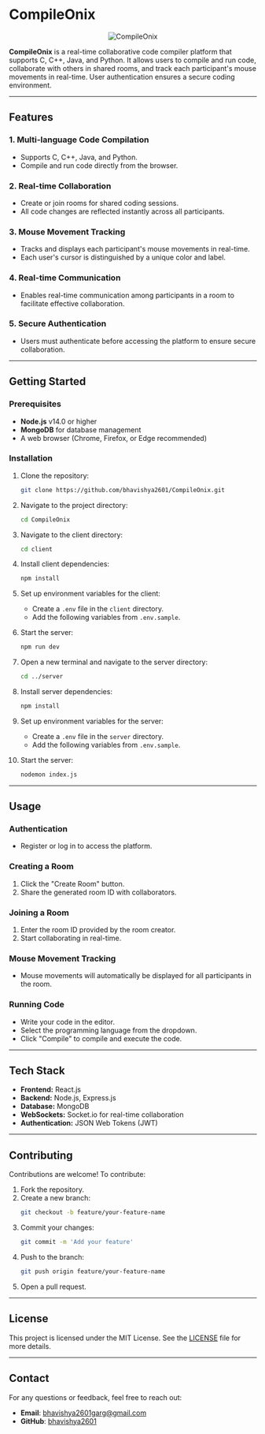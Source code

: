 # CompileOnix

<p align="center">
  <img src="https://socialify.git.ci/Bhavishya2601/Compileonix/image?font=Raleway&language=1&name=1&owner=1&pattern=Floating+Cogs&theme=Dark" alt="CompileOnix" />
</p>

**CompileOnix** is a real-time collaborative code compiler platform that supports C, C++, Java, and Python. It allows users to compile and run code, collaborate with others in shared rooms, and track each participant's mouse movements in real-time. User authentication ensures a secure coding environment.

---

## Features

### 1. Multi-language Code Compilation
- Supports C, C++, Java, and Python.
- Compile and run code directly from the browser.

### 2. Real-time Collaboration
- Create or join rooms for shared coding sessions.
- All code changes are reflected instantly across all participants.

### 3. Mouse Movement Tracking
- Tracks and displays each participant's mouse movements in real-time.
- Each user's cursor is distinguished by a unique color and label.

### 4. Real-time Communication
- Enables real-time communication among participants in a room to facilitate effective collaboration.

### 5. Secure Authentication
- Users must authenticate before accessing the platform to ensure secure collaboration.

---

## Getting Started

### Prerequisites
- **Node.js** v14.0 or higher
- **MongoDB** for database management
- A web browser (Chrome, Firefox, or Edge recommended)

### Installation

1. Clone the repository:
   ```bash
   git clone https://github.com/bhavishya2601/CompileOnix.git
   ```

2. Navigate to the project directory:
   ```bash
   cd CompileOnix
   ```

3. Navigate to the client directory:
   ```bash
   cd client
   ```

4. Install client dependencies:
   ```bash
   npm install
   ```

5. Set up environment variables for the client:
   - Create a `.env` file in the `client` directory.
   - Add the following variables from `.env.sample`.

6. Start the server:
   ```bash
   npm run dev
   ```

7. Open a new terminal and navigate to the server directory:
   ```bash
   cd ../server
   ```

8. Install server dependencies:
   ```bash
   npm install
   ```
9. Set up environment variables for the server:
   - Create a `.env` file in the `server` directory.
   - Add the following variables from `.env.sample`.

9. Start the server:
   ```bash
   nodemon index.js
   ```

---

## Usage

### Authentication
- Register or log in to access the platform.

### Creating a Room
1. Click the "Create Room" button.
2. Share the generated room ID with collaborators.

### Joining a Room
1. Enter the room ID provided by the room creator.
2. Start collaborating in real-time.

### Mouse Movement Tracking
- Mouse movements will automatically be displayed for all participants in the room.

### Running Code
- Write your code in the editor.
- Select the programming language from the dropdown.
- Click "Compile" to compile and execute the code.

---

## Tech Stack

- **Frontend:** React.js
- **Backend:** Node.js, Express.js
- **Database:** MongoDB
- **WebSockets:** Socket.io for real-time collaboration
- **Authentication:** JSON Web Tokens (JWT)

---

## Contributing
Contributions are welcome! To contribute:
1. Fork the repository.
2. Create a new branch:
   ```bash
   git checkout -b feature/your-feature-name
   ```
3. Commit your changes:
   ```bash
   git commit -m 'Add your feature'
   ```
4. Push to the branch:
   ```bash
   git push origin feature/your-feature-name
   ```
5. Open a pull request.

---

## License
This project is licensed under the MIT License. See the [LICENSE](LICENSE) file for more details.

---

## Contact

For any questions or feedback, feel free to reach out:
- **Email**: bhavishya2601garg@gmail.com
- **GitHub**: [bhavishya2601](https://github.com/bhavishya2601)

